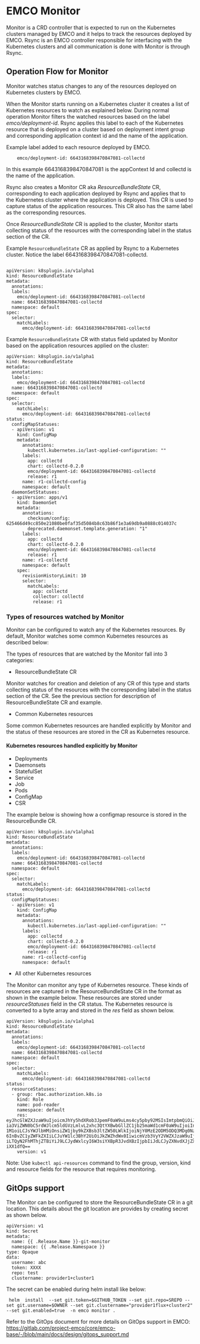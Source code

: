 # EMCO Monitor

Monitor is a CRD controller that is expected to run on the Kubernetes clusters managed by EMCO and it helps to track the resources deployed by EMCO. Rsync is an EMCO controller responsible for interfacing with the Kubernetes clusters and all communication is done with Monitor is through Rsync.

## Operation Flow for Monitor

Monitor watches status changes to any of the resources deployed on Kubernetes clusters by EMCO.

When the Monitor starts running on a Kubernetes cluster it creates a list of Kubernetes resources to watch as explained below. During normal operation Monitor filters the watched resources based on the label *emco/deployment-id*. Rsync applies this label to each of the Kubernetes resource that is deployed on a cluster based on deployment intent group and corresponding application context id and the name of the application.

Example label added to each resource deployed by EMCO.

```
    emco/deployment-id: 6643168398470847081-collectd
```

In this example 6643168398470847081 is the appContext Id and collectd is the name of the application.

Rsync also creates a Monitor CR aka *ResourceBundleState* CR, corresponding to each application deployed by Rsync and applies that to the Kubernetes cluster where the application is deployed. This CR is used to capture status of the application resources. This CR also has the same label as the corresponding resources.

Once *ResourceBundleState* CR is applied to the cluster, Monitor starts collecting status of the resources with the corresponding label in the status section of the CR.

Example `ResourceBundleState` CR as applied by Rsync to a Kubernetes cluster. Notice the label 6643168398470847081-collectd.

```

apiVersion: k8splugin.io/v1alpha1
kind: ResourceBundleState
metadata:
  annotations:
  labels:
    emco/deployment-id: 6643168398470847081-collectd
  name: 6643168398470847081-collectd
  namespace: default
spec:
  selector:
    matchLabels:
      emco/deployment-id: 6643168398470847081-collectd

```

Example `ResourceBundleState` CR with status field updated by Monitor based on the application resources applied on the cluster:

```
apiVersion: k8splugin.io/v1alpha1
kind: ResourceBundleState
metadata:
  annotations:
  labels:
    emco/deployment-id: 6643168398470847081-collectd
  name: 6643168398470847081-collectd
  namespace: default
spec:
  selector:
    matchLabels:
      emco/deployment-id: 6643168398470847081-collectd
status:
  configMapStatuses:
  - apiVersion: v1
    kind: ConfigMap
    metadata:
      annotations:
        kubectl.kubernetes.io/last-applied-configuration: ""
      labels:
        app: collectd
        chart: collectd-0.2.0
        emco/deployment-id: 6643168398470847081-collectd
        release: r1
      name: r1-collectd-config
      namespace: default
  daemonSetStatuses:
  - apiVersion: apps/v1
    kind: DaemonSet
    metadata:
      annotations:
        checksum/config: 625466d49cc850e21080be0faf35d5084b8c63b86f1e3a69db9a0888c014037c
        deprecated.daemonset.template.generation: "1"
      labels:
        app: collectd
        chart: collectd-0.2.0
        emco/deployment-id: 6643168398470847081-collectd
        release: r1
      name: r1-collectd
      namespace: default
    spec:
      revisionHistoryLimit: 10
      selector:
        matchLabels:
          app: collectd
          collector: collectd
          release: r1

```

### Types of resources watched by Monitor

Monitor can be configured to watch any of the Kubernetes resources. By default, Monitor watches some common Kubernetes resources as described below:

The types of resources that are watched by the Monitor fall into 3 categories:

* ResourceBundleState CR

Monitor watches for creation and deletion of any CR of this type and starts collecting status of the resources with the corresponding label in the status section of the CR. See the previous section for description of ResourceBundleState CR and example.

* Common Kubernetes resources

Some common Kubernetes resources are handled explicitly by Monitor and the status of these resources are stored in the CR as Kubernetes resource.

  #### Kubernetes resources handled explicitly  by Monitor

  - Deployments
  - Daemonsets
  - StatefulSet
  - Service
  - Job
  - Pods
  - ConfigMap
  - CSR

The example below is showing how a configmap resource is stored in the ResourceBundle CR.

```
apiVersion: k8splugin.io/v1alpha1
kind: ResourceBundleState
metadata:
  annotations:
  labels:
    emco/deployment-id: 6643168398470847081-collectd
  name: 6643168398470847081-collectd
  namespace: default
spec:
  selector:
    matchLabels:
      emco/deployment-id: 6643168398470847081-collectd
status:
  configMapStatuses:
  - apiVersion: v1
    kind: ConfigMap
    metadata:
      annotations:
        kubectl.kubernetes.io/last-applied-configuration: ""
      labels:
        app: collectd
        chart: collectd-0.2.0
        emco/deployment-id: 6643168398470847081-collectd
        release: r1
      name: r1-collectd-config
      namespace: default
```

* All other Kubernetes resources

The Monitor can monitor any type of Kubernetes resource. These kinds of resources are captured in the ResourceBundleState CR in the format as shown in the example below. These resources are stored under *resourceStatuses* field in the CR status. The Kubernetes resource is converted to a byte array and stored in the *res* field as shown below.

```
apiVersion: k8splugin.io/v1alpha1
kind: ResourceBundleState
metadata:
  annotations:
  labels:
    emco/deployment-id: 6643168398470847081-collectd
  name: 6643168398470847081-collectd
  namespace: default
spec:
  selector:
    matchLabels:
      emco/deployment-id: 6643168398470847081-collectd
status:
  resourceStatuses:
  - group: rbac.authorization.k8s.io
    kind: Role
    name: pod-reader
    namespace: default
    res: eyJhcGlWZXJzaW9uIjoicmJhYy5hdXRob3JpemF0aW9uLms4cy5pby92MSIsImtpbmQiOiJSb2xlIiwibWV0YWRhdGEiOnsiYW5ub3RhdGlvbnMiOns
ia3ViZWN0bC5rdWJlcm5ldGVzLmlvL2xhc3QtYXBwbGllZC1jb25maWd1cmF0aW9uIjoiIn0sImNyZWF0aW9uVGltZXN0YW1wIjoiMjAyMi0wMi0yNFQwMToxMTo
1M1oiLCJsYWJlbHMiOnsiZW1jby9kZXBsb3ltZW50LWlkIjoiNjY0MzE2ODM5ODQ3MDg0NzA4MS1jb2xsZWN0ZCJ9LCJtYW5hZ2VkRmllbGRzIjpbXSwibmFtZSI
6InBvZC1yZWFkZXIiLCJuYW1lc3BhY2UiOiJkZWZhdWx0IiwicmVzb3VyY2VWZXJzaW9uIjoiOTU1ODI0NyIsInVpZCI6ImIzNmU0ZjcwLTM3NjYtNDk4MC1iNWJ
iLTQyN2FhMThjZTBiYiJ9LCJydWxlcyI6W3siYXBpR3JvdXBzIjpbIiJdLCJyZXNvdXJjZXMiOlsicG9kcyJdLCJ2ZXJicyI6WyJnZXQiLCJ3YXRjaCIsImxpc3Q
iXX1dfQ==
    version: v1

```

Note: Use `kubectl api-resources` command to find the group, version, kind and resource fields for the resource that requires monitoring.

## GitOps support

The Monitor can be configured to store the ResourceBundleState CR in a git location. This details about the git location are provides by creating secret as shown below.

```
apiVersion: v1
kind: Secret
metadata:
  name: {{ .Release.Name }}-git-monitor
  namespace: {{ .Release.Namespace }}
type: Opaque
data:
  username: abc
  token: XXXX
  repo: test
  clustername: provider1+cluster1

```

The secret can be enabled during helm install like below:

```
 helm  install  --set git.token=$GITHUB_TOKEN --set git.repo=SREPO --set git.username=$OWNER --set git.clustername="provider1flux+cluster2" --set git.enabled=true  -n emco monitor .

```
Refer to the GitOps document for more details on GitOps support in EMCO: https://gitlab.com/project-emco/core/emco-base/-/blob/main/docs/design/gitops_support.md


